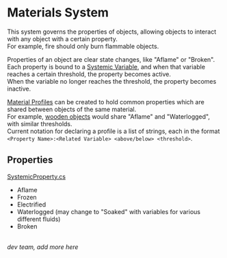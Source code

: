 # Materials System

This system governs the properties of objects, allowing objects to interact with any object with a certain property.</br>
For example, fire should only burn flammable objects.</br>

Properties of an object are clear state changes, like "Aflame" or "Broken".</br>
Each property is bound to a [Systemic Variable](VARIABLES.md), and when that variable reaches a certain threshold, the property becomes active.</br>
When the variable no longer reaches the threshold, the property becomes inactive.</br>

[Material Profiles](FOA/MaterialProfile.cs) can be created to hold common properties which are shared between objects of the same material.</br>
For example, [wooden objects](FOA/MaterialProfile.cs#L18) would share "Aflame" and "Waterlogged", with similar thresholds.</br>
Current notation for declaring a profile is a list of strings, each in the format `<Property Name>:<Related Variable> <above/below> <threshold>`.

## Properties
[SystemicProperty.cs](FOA/SystemicProperty.cs)
 - Aflame
 - Frozen
 - Electrified
 - Waterlogged (may change to "Soaked" with variables for various different fluids)
 - Broken

</br>*dev team, add more here*
